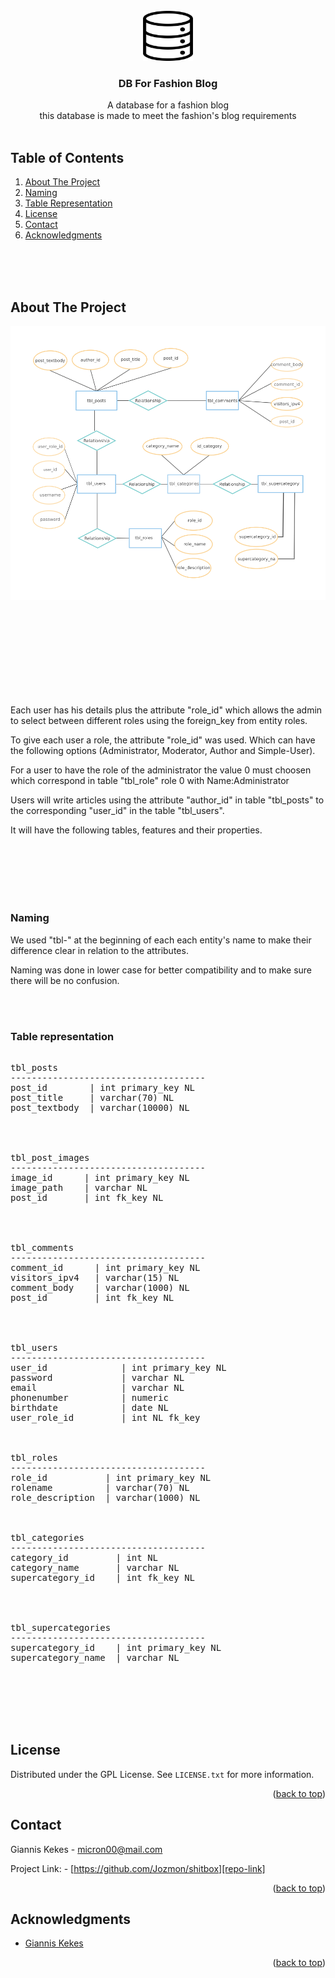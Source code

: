 <!-- PROJECT LOGO -->
<br />
<div align="center">
  <a href="https://github.com/Jozmon/ip-dec2bin-private">
    <img src="images/logo.png" alt="Logo" width="80" height="80">
  </a>

  <h3 align="center">DB For Fashion Blog</h3>

  <p align="center">
    A database for a fashion blog
    <br>
    this database is made to meet the fashion's blog requirements
    <br />
    <br />

  </p>
</div>



<!-- TABLE OF CONTENTS -->

## Table of Contents

  <ol>
    <li>
      <a href="#about-the-project">About The Project</a>
    </li>
    <li>
      <a href="#Naming">Naming</a>
    </li>
    <li>
      <a href="#Table Representation">Table Representation</a>
    </li>
    <li><a href="#license">License</a></li>
    <li><a href="#contact">Contact</a></li>
    <li><a href="#acknowledgments">Acknowledgments</a></li>
  </ol>

<br>
<br>
<br>

<!-- ABOUT THE PROJECT -->
## About The Project

![Product Name Screen Shot][product-screenshot]

<br>
<br>
<br>
<br>
<br>


<br>
<br>
<br>



Each user has his details plus the attribute "role_id" 
which allows the admin to select between different roles
using the foreign_key from entity roles.

To give each user a role, the attribute "role_id" was used.
Which can have the following options (Administrator, Moderator, 
Author and Simple-User).<br>

For a user to have the role of the administrator the value 0 must choosen
which correspond in table "tbl_role" role 0 with Name:Administrator

Users will write articles using the attribute "author_id"
in table "tbl_posts" to the corresponding "user_id" 
in the table "tbl_users".

It will have the following tables, features and their properties.



<br>
<br>
<br>
<br>
<br>

### Naming

We used "tbl-" at the beginning of each each entity's name to make their
difference clear in relation to the attributes.

Naming was done in lower case for better compatibility
and to make sure there will be no confusion.

<br>
<br>

<!-- TBL_PRESENT -->
### Table representation
<pre>

tbl_posts
-------------------------------------
post_id        | int primary_key NL
post_title     | varchar(70) NL
post_textbody  | varchar(10000) NL
<br>


tbl_post_images
-------------------------------------
image_id      | int primary_key NL
image_path    | varchar NL
post_id       | int fk_key NL
<br>


tbl_comments
-------------------------------------
comment_id      | int primary_key NL
visitors_ipv4   | varchar(15) NL
comment_body    | varchar(1000) NL
post_id         | int fk_key NL
<br>


tbl_users
-------------------------------------
user_id              | int primary_key NL
password             | varchar NL
email                | varchar NL
phonenumber          | numeric
birthdate            | date NL
user_role_id         | int NL fk_key
<br>

tbl_roles
-------------------------------------
role_id           | int primary_key NL
rolename          | varchar(70) NL
role_description  | varchar(1000) NL
<br>

tbl_categories
-------------------------------------
category_id         | int NL
category_name       | varchar NL
supercategory_id    | int fk_key NL
<br>


tbl_supercategories
-------------------------------------
supercategory_id    | int primary_key NL
supercategory_name  | varchar NL

</pre>

<br>
<br>
<br>
<br>

<!-- LICENSE -->
## License

Distributed under the GPL License. See `LICENSE.txt` for more information.

<p align="right">(<a href="#readme-top">back to top</a>)</p>



<!-- CONTACT -->
## Contact

Giannis Kekes - micron00@mail.com

Project Link: - [https://github.com/Jozmon/shitbox][repo-link]

<p align="right">(<a href="#readme-top">back to top</a>)</p>



<!-- ACKNOWLEDGMENTS -->
## Acknowledgments

* [Giannis Kekes](micron00@mail.com)

<p align="right">(<a href="#readme-top">back to top</a>)</p>


<!-- MARKDOWN LINKS & IMAGES -->
[product-screenshot]: images/screenshot.png
[repo-link]: https://github.com/Jozmon/shitbox
